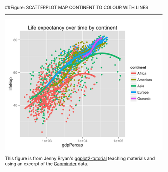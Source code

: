 ##Figure: SCATTERPLOT MAP CONTINENT TO COLOUR WITH LINES
***
![`0011_scatterplot-map-continent-to-colour-with-lines`](0011_scatterplot-map-continent-to-colour-with-lines.png)

This figure is from Jenny Bryan's [ggplot2-tutorial](https://github.com/jennybc/ggplot2-tutorial) teaching materials and using an excerpt of the [Gapminder](https://github.com/jennybc/gapminder) data.

